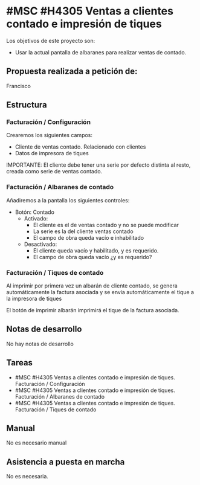 # #MSC #H4305 Ventas a clientes contado e impresión de tiques

Los objetivos de este proyecto son:
+ Usar la actual pantalla de albaranes para realizar ventas de contado.

## Propuesta realizada a petición de:
Francisco

## Estructura

### Facturación / Configuración
Crearemos los siguientes campos:
+ Cliente de ventas contado. Relacionado con clientes
+ Datos de impresora de tiques

IMPORTANTE: El cliente debe tener una serie por defecto distinta al resto, creada como serie de ventas contado.

### Facturación / Albaranes de contado

Añadiremos a la pantalla los siguientes controles:

+ Botón: Contado
    + Activado:
        + El cliente es el de ventas contado y no se puede modificar
        + La serie es la del cliente ventas contado
        + El campo de obra queda vacío e inhabilitado
    + Desactivado:
        + El cliente queda vacío y habilitado, y es requerido.
        + El campo de obra queda vacío ¿y es requerido?

### Facturación / Tiques de contado
Al imprimir por primera vez un albarán de cliente contado, se genera automáticamente la factura asociada y se envía automáticamente el tique a la impresora de tiques

El botón de imprimir albarán imprimirá el tique de la factura asociada.


## Notas de desarrollo
No hay notas de desarrollo

## Tareas
* #MSC #H4305 Ventas a clientes contado e impresión de tiques. Facturación / Configuración
* #MSC #H4305 Ventas a clientes contado e impresión de tiques. Facturación / Albaranes de contado
* #MSC #H4305 Ventas a clientes contado e impresión de tiques. Facturación / Tiques de contado


## Manual
No es necesario manual

## Asistencia a puesta en marcha
No es necesaria.


